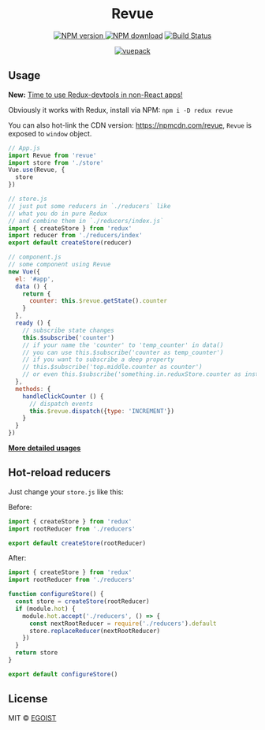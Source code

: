 <h1 align="center">Revue</h1>

<p align="center">
  <a href="https://www.npmjs.com/package/revue">
    <img src="https://camo.githubusercontent.com/b145895dcb12693255d3b4b371446ea6b73fa357/68747470733a2f2f696d672e736869656c64732e696f2f6e706d2f762f72657675652e737667" alt="NPM version" style="max-width:100%;">
  </a>
  <a href="https://www.npmjs.com/package/revue">
    <img src="https://camo.githubusercontent.com/49a99ffd8da7a0793e1d648f859792e9b1db45fa/68747470733a2f2f696d672e736869656c64732e696f2f6e706d2f646d2f72657675652e737667" alt="NPM download" style="max-width:100%;"></a>
  <a href="https://semaphoreci.com/egoist/revue">
    <img src="https://camo.githubusercontent.com/76d2c0872d04fb30683774e965ed8c717959ef77/68747470733a2f2f73656d6170686f726563692e636f6d2f6170692f76312f70726f6a656374732f39383639643839662d313632312d343831332d386331362d3663663065373465623862622f3633333038322f62616467652e737667" alt="Build Status" style="max-width:100%;">
  </a>
</p>

<p align="center">
  <a href="https://github.com/egoist/vuepack">
    <img src="https://cloud.githubusercontent.com/assets/8784712/11776407/cb9d0838-a281-11e5-8d75-c6b2a7c9978f.png" alt="vuepack">
  </a>
</p>

## Usage

**New:** [Time to use Redux-devtools in non-React apps!](https://github.com/egoist/redux-devtools-script)

Obviously it works with Redux, install via NPM: `npm i -D redux revue`

You can also hot-link the CDN version: https://npmcdn.com/revue, `Revue` is exposed to `window` object.

```javascript
// App.js
import Revue from 'revue'
import store from './store'
Vue.use(Revue, {
  store
})

// store.js
// just put some reducers in `./reducers` like
// what you do in pure Redux
// and combine them in `./reducers/index.js`
import { createStore } from 'redux'
import reducer from './reducers/index'
export default createStore(reducer)

// component.js
// some component using Revue
new Vue({
  el: '#app',
  data () {
    return {
      counter: this.$revue.getState().counter
    }
  },
  ready () {
    // subscribe state changes
    this.$subscribe('counter')
    // if your name the 'counter' to 'temp_counter' in data()
    // you can use this.$subscribe('counter as temp_counter')
    // if you want to subscribe a deep property
    // this.$subscribe('top.middle.counter as counter')
    // or even this.$subscribe('something.in.reduxStore.counter as instance.somewhere.counter')
  },
  methods: {
    handleClickCounter () {
      // dispatch events
      this.$revue.dispatch({type: 'INCREMENT'})
    }
  }
})
```

[**More detailed usages**](/src)

## Hot-reload reducers

Just change your `store.js` like this:

Before:

```javascript
import { createStore } from 'redux'
import rootReducer from './reducers'

export default createStore(rootReducer)
```

After:

```javascript
import { createStore } from 'redux'
import rootReducer from './reducers'

function configureStore() {
  const store = createStore(rootReducer)
  if (module.hot) {
    module.hot.accept('./reducers', () => {
      const nextRootReducer = require('./reducers').default
      store.replaceReducer(nextRootReducer)
    })
  }
  return store
}

export default configureStore()
```

## License

MIT &copy; [EGOIST](https://github.com/egoist)
